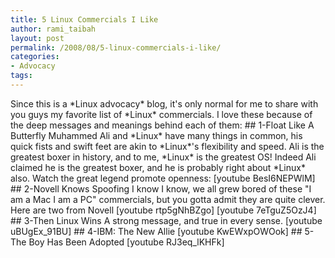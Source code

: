 ```yaml
---
title: 5 Linux Commercials I Like
author: rami_taibah
layout: post
permalink: /2008/08/5-linux-commercials-i-like/
categories:
- Advocacy
tags: 
---
```

Since this is a \*Linux advocacy\* blog, it's only normal for me to share with you guys my favorite list of \*Linux\* commercials. I love these because of the deep messages and meanings behind each of them:
\#\# 1-Float Like A Butterfly
Muhammed Ali and \*Linux\* have many things in common, his quick fists and swift feet are akin to \*Linux\*'s flexibility and speed. Ali is the greatest boxer in history, and to me, \*Linux\* is the greatest OS! Indeed Ali claimed he is the greatest boxer, and he is probably right about \*Linux\* also. Watch the great legend promote openness:
\[youtube BesI6NEPWlM\]
\#\# 2-Novell Knows Spoofing
I know I know, we all grew bored of these "I am a Mac I am a PC" commercials, but you gotta admit they are quite clever. Here are two from Novell
\[youtube rtp5gNhBZgo\]
\[youtube 7eTguZ5OzJ4\]
\#\# 3-Then Linux Wins
A strong message, and true in every sense.
\[youtube uBUgEx\_91BU\]
\#\# 4-IBM: The New Allie
\[youtube KwEWxpOWOok\]
\#\# 5-The Boy Has Been Adopted
\[youtube RJ3eq\_lKHFk\]